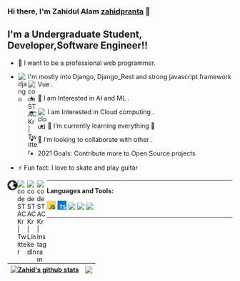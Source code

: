 ### Hi there, I'm Zahidul Alam  [zahidpranta][website] 👋


## I'm a Undergraduate Student, Developer,Software Engineer!!   

- 🔭 I want to be a professional web programmer. 
- <img align="left" alt=" django" width="22px" src="https://cdn.jsdelivr.net/npm/simple-icons@v3/icons/django.svg" /> I'm mostly into Django, Django_Rest and strong javascript framework Vue <img align="left" alt="codeSTACKr | Twitter" width="22px" src="https://upload.wikimedia.org/wikipedia/commons/thumb/9/95/Vue.js_Logo_2.svg/512px-Vue.js_Logo_2.svg.png" /> .
- 🔭 I am Interested in AI and ML .
- <img align="left" alt="cloud " width="22px" src="https://p.kindpng.com/picc/s/237-2378960_clipart-clouds-cloud-computing-cloud-iot-png-transparent.png" /> I am Interested in Cloud computing .
- 🌱 I’m currently learning everything 🤣

- 👯 I’m looking to collaborate with other .
- 2021 Goals: Contribute more to Open Source projects
- ⚡ Fun fact: I love to skate and play guitar


[<img align="left" alt="codeSTACKr.com" width="22px" src="https://raw.githubusercontent.com/iconic/open-iconic/master/svg/globe.svg" />][website]

[<img align="left" alt="codeSTACKr | Twitter" width="22px" src="https://cdn.jsdelivr.net/npm/simple-icons@v3/icons/twitter.svg" />][twitter]
[<img align="left" alt="codeSTACKr | LinkedIn" width="22px" src="https://cdn.jsdelivr.net/npm/simple-icons@v3/icons/linkedin.svg" />][linkedin]
[<img align="left" alt="codeSTACKr | Instagram" width="22px" src="https://cdn.jsdelivr.net/npm/simple-icons@v3/icons/instagram.svg" />][instagram]


[website]: https://zahidpranta.xyz
[course]: http://vsCodeHero.com
[twitter]: https://twitter.com/Zahid3445
[youtube]: https://youtube.com/codeSTACKr
[instagram]: https://www.instagram.com/zahid34.45/
[linkedin]: https://www.linkedin.com/in/zahidpranta188/
<!--END -->


---

**Languages and Tools:**  

<code><img height="20" src="https://raw.githubusercontent.com/github/explore/80688e429a7d4ef2fca1e82350fe8e3517d3494d/topics/javascript/javascript.png"></code>
<code><img height="20" src="https://raw.githubusercontent.com/github/explore/80688e429a7d4ef2fca1e82350fe8e3517d3494d/topics/typescript/typescript.png"></code>
<code><img height="20" src="https://upload.wikimedia.org/wikipedia/commons/thumb/9/95/Vue.js_Logo_2.svg/512px-Vue.js_Logo_2.svg.png"></code>
<code><img height="20" src="https://w7.pngwing.com/pngs/534/663/png-transparent-net-framework-software-framework-c-microsoft-asp-net-microsoft-blue-angle-text.png"></code>
<code><img height="20" src="https://w7.pngwing.com/pngs/761/45/png-transparent-professional-python-programmer-computer-programming-android-android-blue-logo-computer-program.png"></code>    

---

| <a href="https://github.com/ZAHID188/github-readme-stats"><img align="center" src="https://github-readme-stats.vercel.app/api?username=ZAHID188&show_icons=true&include_all_commits=true&theme=buefy&hide_border=true" alt="Zahid's github stats" /></a> | <a href="https://github.com/ZAHID188/github-readme-stats"><img align="center" src="https://github-readme-stats.vercel.app/api/top-langs/?username=ZAHID188&layout=compact&theme=buefy&hide_border=true" /></a> |
| ------------- | ------------- |








